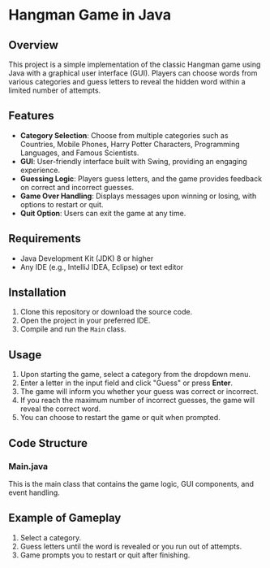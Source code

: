 # Hangman Game in Java

## Overview
This project is a simple implementation of the classic Hangman game using Java with a graphical user interface (GUI). Players can choose words from various categories and guess letters to reveal the hidden word within a limited number of attempts.

## Features
- **Category Selection**: Choose from multiple categories such as Countries, Mobile Phones, Harry Potter Characters, Programming Languages, and Famous Scientists.
- **GUI**: User-friendly interface built with Swing, providing an engaging experience.
- **Guessing Logic**: Players guess letters, and the game provides feedback on correct and incorrect guesses.
- **Game Over Handling**: Displays messages upon winning or losing, with options to restart or quit.
- **Quit Option**: Users can exit the game at any time.

## Requirements
- Java Development Kit (JDK) 8 or higher
- Any IDE (e.g., IntelliJ IDEA, Eclipse) or text editor

## Installation
1. Clone this repository or download the source code.
2. Open the project in your preferred IDE.
3. Compile and run the `Main` class.

## Usage
1. Upon starting the game, select a category from the dropdown menu.
2. Enter a letter in the input field and click "Guess" or press **Enter**.
3. The game will inform you whether your guess was correct or incorrect.
4. If you reach the maximum number of incorrect guesses, the game will reveal the correct word.
5. You can choose to restart the game or quit when prompted.

## Code Structure


### Main.java
This is the main class that contains the game logic, GUI components, and event handling.

## Example of Gameplay
1. Select a category.
2. Guess letters until the word is revealed or you run out of attempts.
3. Game prompts you to restart or quit after finishing.

